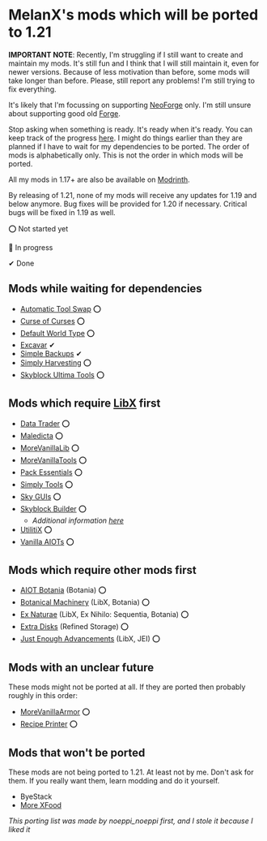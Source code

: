# MelanX's mods which will be ported to 1.21

**IMPORTANT NOTE**: Recently, I'm struggling if I still want to create and maintain my mods. It's still fun and I think
that I will still maintain it, even for newer versions. Because of less motivation than before, some mods will take
longer than before. Please, still report any problems! I'm still trying to fix everything.

It's likely that I'm focussing on supporting [NeoForge](https://neoforged.net/) only. I'm still unsure about supporting 
good old [Forge](https://files.minecraftforge.net/).

Stop asking when something is ready. It's ready when it's ready. You can keep track of the progress 
[here](https://melanx.github.io/Mod-Wikis/porting-information/1.21/). I might do things earlier than they are planned if 
I have to wait for my dependencies to be ported. The order of mods is alphabetically only. This is not the order in 
which mods will be ported.

All my mods in 1.17+ are also be available on [Modrinth](https://modrinth.com/user/MelanX).

By releasing of 1.21, none of my mods will receive any updates for 1.19 and below anymore. Bug fixes will be provided
for 1.20 if necessary. Critical bugs will be fixed in 1.19 as well.

⭕ Not started yet

🔁 In progress

✔ Done

## Mods while waiting for dependencies
- [Automatic Tool Swap](https://modrinth.com/mod/automatic-tool-swap) ⭕
- [Curse of Curses](https://modrinth.com/mod/curse-of-curses) ⭕
- [Default World Type](https://modrinth.com/mod/defaultworldtype) ⭕
- [Excavar](https://modrinth.com/mod/excavar) ✔
- [Simple Backups](https://modrinth.com/mod/simple-backups) ✔
- [Simply Harvesting](https://modrinth.com/mod/simply-harvesting) ⭕
- [Skyblock Ultima Tools](https://modrinth.com/mod/skyblock-ultima-tools) ⭕

## Mods which require [LibX](https://github.com/ModdingX/LibX/tree/future "Progress of porting") first
- [Data Trader](https://www.curseforge.com/minecraft/mc-mods/data-trader) ⭕
- [Maledicta](https://www.curseforge.com/minecraft/mc-mods/maledicta) ⭕
- [MoreVanillaLib](https://www.curseforge.com/minecraft/mc-mods/morevanillalib) ⭕
- [MoreVanillaTools](https://www.curseforge.com/minecraft/mc-mods/morevanillatools) ⭕
- [Pack Essentials](https://www.curseforge.com/minecraft/mc-mods/pack-essentials) ⭕
- [Simply Tools](https://www.curseforge.com/minecraft/mc-mods/simply-tools) ⭕
- [Sky GUIs](https://www.curseforge.com/minecraft/mc-mods/sky-guis) ⭕
- [Skyblock Builder](https://www.curseforge.com/minecraft/mc-mods/skyblock-builder) ⭕
    - *Additional information [here](https://github.com/MelanX/SkyblockBuilder/milestone/1)*
- [UtilitiX](https://www.curseforge.com/minecraft/mc-mods/utilitix) ⭕
- [Vanilla AIOTs](https://www.curseforge.com/minecraft/mc-mods/vanilla-aiots) ⭕

## Mods which require other mods first
- [AIOT Botania](https://www.curseforge.com/minecraft/mc-mods/aiot-botania) (Botania) ⭕
- [Botanical Machinery](https://www.curseforge.com/minecraft/mc-mods/botanical-machinery) (LibX, Botania) ⭕
- [Ex Naturae](https://www.curseforge.com/minecraft/mc-mods/ex-naturae) (LibX, Ex Nihilo: Sequentia, Botania) ⭕
- [Extra Disks](https://www.curseforge.com/minecraft/mc-mods/extra-disks) (Refined Storage) ⭕
- [Just Enough Advancements](https://www.curseforge.com/minecraft/mc-mods/jea) (LibX, JEI) ⭕

## Mods with an unclear future

These mods might not be ported at all. If  they are ported then probably roughly in this order:

- [MoreVanillaArmor](https://www.curseforge.com/minecraft/mc-mods/morevanillaarmor) ⭕
- [Recipe Printer](https://www.curseforge.com/minecraft/mc-mods/recipe-printer) ⭕

## Mods that won't be ported

These mods are not being ported to 1.21. At least not by me. Don't ask for them. If you really want them, learn modding
and do it yourself.

- ByeStack
- [More XFood](https://www.curseforge.com/minecraft/mc-mods/morexfood)

*This porting list was made by noeppi_noeppi first, and I stole it because I liked it*
